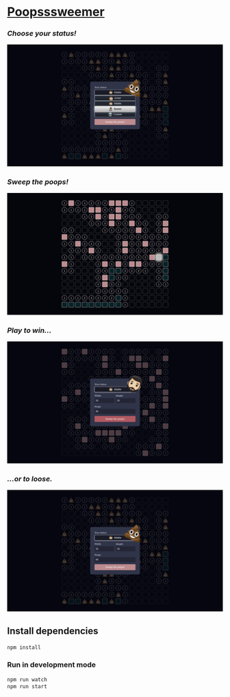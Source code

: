 # [Poopsssweemer](https://bohooslav.github.io/poopsssweemer/dist/index.html)



### *Choose your status!*
![A screenshot of the game](/imagesAboutGame/choose_difficulty.png)
### *Sweep the poops!*
![A screenshot of the game](/imagesAboutGame/field.png)
### *Play to win...*
![A screenshot of the game](/imagesAboutGame/win.png)
### *...or to loose.*
![A screenshot of the game](/imagesAboutGame/loose.png)

## Install dependencies

```
npm install
```

### Run in development mode

```
npm run watch
npm run start
```

